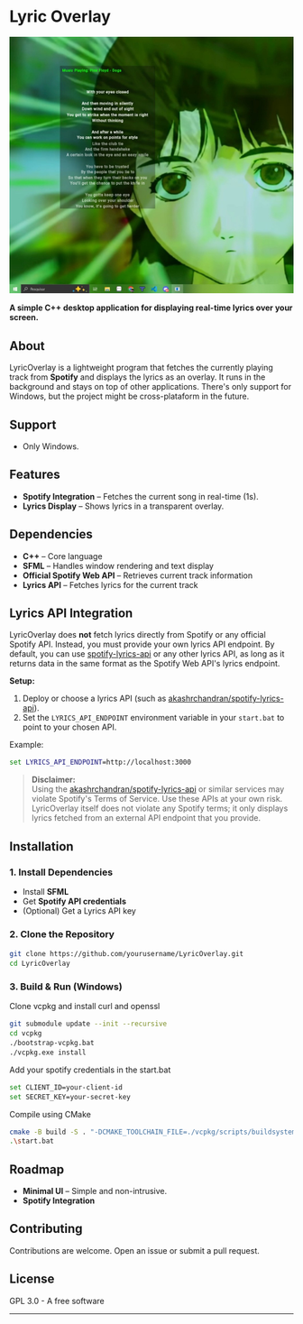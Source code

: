 # Lyric Overlay

![Lyric Ovelay](img/app.jpg)

**A simple C++ desktop application for displaying real-time lyrics over your screen.**

## About
LyricOverlay is a lightweight program that fetches the currently playing track from **Spotify** and displays the lyrics as an overlay. It runs in the background and stays on top of other applications. There's only support for Windows, but the project might be cross-plataform in the future.

## Support
- Only Windows.

## Features
- **Spotify Integration** – Fetches the current song in real-time (1s).
- **Lyrics Display** – Shows lyrics in a transparent overlay.

## Dependencies
- **C++** – Core language
- **SFML** – Handles window rendering and text display
- **Official Spotify Web API** – Retrieves current track information
- **Lyrics API** – Fetches lyrics for the current track

## Lyrics API Integration

LyricOverlay does **not** fetch lyrics directly from Spotify or any official Spotify API. Instead, you must provide your own lyrics API endpoint. By default, you can use [spotify-lyrics-api](https://github.com/akashrchandran/spotify-lyrics-api) or any other lyrics API, as long as it returns data in the same format as the Spotify Web API's lyrics endpoint.

**Setup:**
1. Deploy or choose a lyrics API (such as [akashrchandran/spotify-lyrics-api](https://github.com/akashrchandran/spotify-lyrics-api)).
2. Set the `LYRICS_API_ENDPOINT` environment variable in your `start.bat` to point to your chosen API.

Example:
```bat
set LYRICS_API_ENDPOINT=http://localhost:3000
```

> **Disclaimer:**  
> Using the [akashrchandran/spotify-lyrics-api](https://github.com/akashrchandran/spotify-lyrics-api) or similar services may violate Spotify's Terms of Service. Use these APIs at your own risk. LyricOverlay itself does not violate any Spotify terms; it only displays lyrics fetched from an external API endpoint that you provide.

## Installation

### 1. Install Dependencies
- Install **SFML**
- Get **Spotify API credentials**
- (Optional) Get a Lyrics API key

### 2. Clone the Repository
```bash
git clone https://github.com/yourusername/LyricOverlay.git
cd LyricOverlay
```

### 3. Build & Run (Windows)

Clone vcpkg and install curl and openssl
```bash
git submodule update --init --recursive
cd vcpkg
./bootstrap-vcpkg.bat
./vcpkg.exe install
```
Add your spotify credentials in the start.bat 

```bash
set CLIENT_ID=your-client-id
set SECRET_KEY=your-secret-key
```

Compile using CMake
```bash
cmake -B build -S . "-DCMAKE_TOOLCHAIN_FILE=./vcpkg/scripts/buildsystems/vcpkg.cmake"
.\start.bat
```

## Roadmap
- **Minimal UI** – Simple and non-intrusive.
- **Spotify Integration**

## Contributing
Contributions are welcome. Open an issue or submit a pull request.

## License
GPL 3.0 - A free software

---
